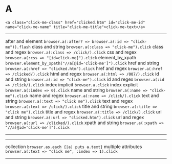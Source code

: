 # A

    <a class="click-me-class" href="clicked.htm" id="click-me-id"
    name="click-me-name" title="click-me-title">click-me-text</a>

----------------- ----------------------------------------------------------
after and element `browser.a(:after? => browser.a(:id => "click-me")).flash`
class and string  `browser.a(:class => "click-me").click`
class and regex   `browser.a(:class => /click/).click`
css and regex     `browser.a(:css => "[id=click-me]").click`
element_by_xpath  `browser.element_by_xpath("//a[@id='click-me']").click`
href and string   `browser.a(:href => "clicked.htm").click`
href and regex    `browser.a(:href => /clicked/).click`
html and regex    `browser.a(:html => /007/).click`
id and string     `browser.a(:id => "click-me").click`
id and regex      `browser.a(:id => /click/).click`
index implicit    `browser.a.click`
index explicit    `browser.a(:index => 0).click`
name and string   `browser.a(:name => "click-me").click`
name and regex    `browser.a(:name => /click/).click`
text and string   `browser.a(:text => "click me").click`
text and regex    `browser.a(:text => /click/).click`
title and string  `browser.a(:title => "click me").click`
title and regex   `browser.a(:title => /click/).click`
url and string    `browser.a(:url => "clicked.htm").click`
url and regex     `browser.a(:url => /clicked/).click`
xpath and string  `browser.a(:xpath => "//a[@id='click-me']").click`
----------------- ----------------------------------------------------------

------------------- ---------------------------------------------------
collection          `browser.as.each {|a| puts a.text}`
multiple attributes `browser.a(:text => "click me", :index => 1).click`
------------------- ---------------------------------------------------



